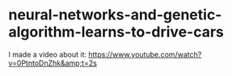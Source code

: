 # neural-networks-and-genetic-algorithm-learns-to-drive-cars
I made a video about it: https://www.youtube.com/watch?v=0PtntoDnZhk&amp;t=2s
